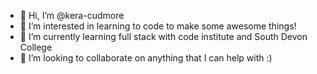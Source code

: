 - 👋 Hi, I’m @kera-cudmore
- 👀 I’m interested in learning to code to make some awesome things!
- 🌱 I’m currently learning full stack with code institute and South Devon College
- 💞️ I’m looking to collaborate on anything that I can help with :)


<!---
kera-cudmore/kera-cudmore is a ✨ special ✨ repository because its `README.md` (this file) appears on your GitHub profile.
You can click the Preview link to take a look at your changes.
--->
